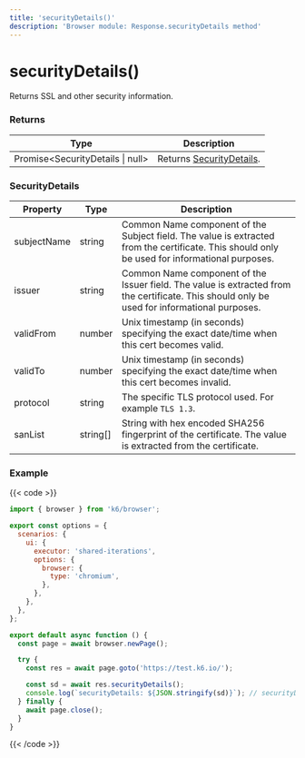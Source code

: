 ```yaml
---
title: 'securityDetails()'
description: 'Browser module: Response.securityDetails method'
---
```


# securityDetails()

Returns SSL and other security information.

### Returns

| Type                             | Description                                  |
| -------------------------------- | -------------------------------------------- |
| Promise<SecurityDetails \| null> | Returns [SecurityDetails](#securitydetails). |

### SecurityDetails

| Property    | Type     | Description                                                                                                                                   |
| ----------- | -------- | --------------------------------------------------------------------------------------------------------------------------------------------- |
| subjectName | string   | Common Name component of the Subject field. The value is extracted from the certificate. This should only be used for informational purposes. |
| issuer      | string   | Common Name component of the Issuer field. The value is extracted from the certificate. This should only be used for informational purposes.  |
| validFrom   | number   | Unix timestamp (in seconds) specifying the exact date/time when this cert becomes valid.                                                      |
| validTo     | number   | Unix timestamp (in seconds) specifying the exact date/time when this cert becomes invalid.                                                    |
| protocol    | string   | The specific TLS protocol used. For example `TLS 1.3`.                                                                                        |
| sanList     | string[] | String with hex encoded SHA256 fingerprint of the certificate. The value is extracted from the certificate.                                   |

### Example

{{< code >}}

```javascript
import { browser } from 'k6/browser';

export const options = {
  scenarios: {
    ui: {
      executor: 'shared-iterations',
      options: {
        browser: {
          type: 'chromium',
        },
      },
    },
  },
};

export default async function () {
  const page = await browser.newPage();

  try {
    const res = await page.goto('https://test.k6.io/');

    const sd = await res.securityDetails();
    console.log(`securityDetails: ${JSON.stringify(sd)}`); // securityDetails: {"subject_name":"*.k6.io"...}
  } finally {
    await page.close();
  }
}
```

{{< /code >}}

